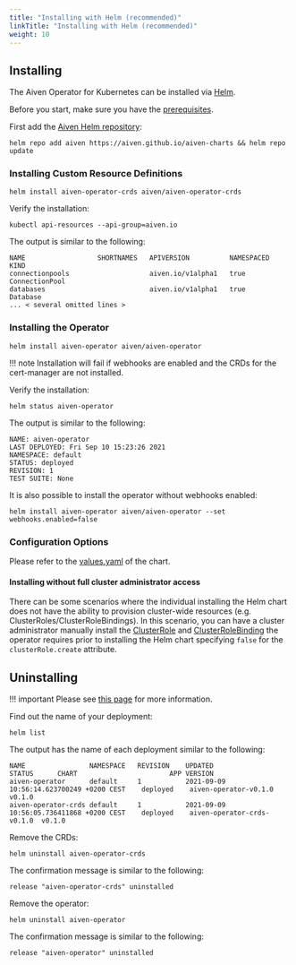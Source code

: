 ```yaml
---
title: "Installing with Helm (recommended)"
linkTitle: "Installing with Helm (recommended)"
weight: 10
---
```


## Installing

The Aiven Operator for Kubernetes can be installed via [Helm](https://helm.sh/).

Before you start, make sure you have the [prerequisites](prerequisites.md).

First add the [Aiven Helm repository](https://github.com/aiven/aiven-charts):

```shell
helm repo add aiven https://aiven.github.io/aiven-charts && helm repo update
```

### Installing Custom Resource Definitions

```shell
helm install aiven-operator-crds aiven/aiven-operator-crds
```

Verify the installation:
```shell
kubectl api-resources --api-group=aiven.io
```
The output is similar to the following:

```{ .shell .no-copy }
NAME                  SHORTNAMES   APIVERSION          NAMESPACED   KIND
connectionpools                    aiven.io/v1alpha1   true         ConnectionPool
databases                          aiven.io/v1alpha1   true         Database
... < several omitted lines >
```

### Installing the Operator

```shell
helm install aiven-operator aiven/aiven-operator
```

!!! note
    Installation will fail if webhooks are enabled and the CRDs for the cert-manager are not installed.

Verify the installation:
```shell
helm status aiven-operator
```

The output is similar to the following:

```{ .shell .no-copy }
NAME: aiven-operator
LAST DEPLOYED: Fri Sep 10 15:23:26 2021
NAMESPACE: default
STATUS: deployed
REVISION: 1
TEST SUITE: None
```

It is also possible to install the operator without webhooks enabled:
```shell
helm install aiven-operator aiven/aiven-operator --set webhooks.enabled=false
```

### Configuration Options

Please refer to the [values.yaml](https://github.com/aiven/aiven-charts/blob/main/charts/aiven-operator/values.yaml) of the chart.

#### Installing without full cluster administrator access
There can be some scenarios where the individual installing the Helm chart does not have the ability to provision cluster-wide resources (e.g. ClusterRoles/ClusterRoleBindings). In this scenario, you can have a cluster administrator manually install the [ClusterRole](../../../charts/aiven-operator/templates/cluster_role.yaml) and [ClusterRoleBinding](../../../charts/aiven-operator/templates/cluster_role_binding.yaml) the operator requires prior to installing the Helm chart specifying `false` for the `clusterRole.create` attribute.

## Uninstalling

!!! important
    Please see [this page](uninstalling.md) for more information.

Find out the name of your deployment:

```shell
helm list
```

The output has the name of each deployment similar to the following:

```{ .shell .no-copy }
NAME               	NAMESPACE	REVISION	UPDATED                                 	STATUS  	CHART                     	APP VERSION
aiven-operator     	default  	1       	2021-09-09 10:56:14.623700249 +0200 CEST	deployed	aiven-operator-v0.1.0     	v0.1.0
aiven-operator-crds	default  	1       	2021-09-09 10:56:05.736411868 +0200 CEST	deployed	aiven-operator-crds-v0.1.0	v0.1.0
```

Remove the CRDs:

```shell
helm uninstall aiven-operator-crds
```

The confirmation message is similar to the following:

```{ .shell .no-copy }
release "aiven-operator-crds" uninstalled
```

Remove the operator:

```shell
helm uninstall aiven-operator
```

The confirmation message is similar to the following:

```{ .shell .no-copy }
release "aiven-operator" uninstalled
```

